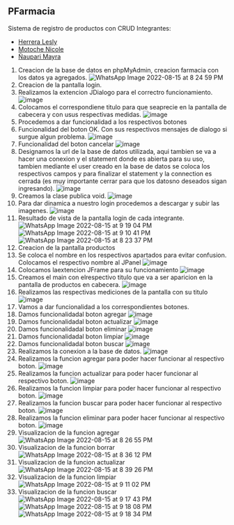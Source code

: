 ## PFarmacia
Sistema de registro de productos con CRUD
Integrantes:
 - [Herrera Lesly](https://github.com/Lesly-liseth)
 - [Motoche Nicole](https://github.com/nicolemotoche29)
 - [Ñaupari Mayra](https://github.com/maypam22)
1. Creacion de la base de datos en phpMyAdmin, creacion farmacia con los datos ya agregados.
![WhatsApp Image 2022-08-15 at 8 24 59 PM](https://user-images.githubusercontent.com/85316345/184779383-71e7562b-6c84-4881-b44a-6307af48b5e3.jpeg)
2. Creacion de la pantalla login.
3. Realizamos la extencion JDialogo para el correctro funcionamiento.
![image](https://user-images.githubusercontent.com/85316345/184779759-0ceee93d-6e89-40dc-8f17-ad9352f0ce35.png)
4. Colocamos el correspondiene titulo para que seaprecie en la pantalla de cabecera y con usus respectivas medidas.
![image](https://user-images.githubusercontent.com/85316345/184779935-80fe42d8-7c28-4472-9db8-e9301bb87d30.png)
5. Procedemos a dar funcionalidad a los respectivos botones
6. Funcionalidad del boton OK. Con sus respectivos mensajes de dialogo si surgue algun problema.
![image](https://user-images.githubusercontent.com/85316345/184780092-0e1cf140-f323-44b1-b47f-818f52528800.png)
7. Funcionalidad del boton cancelar
![image](https://user-images.githubusercontent.com/85316345/184780126-ab63813e-e8df-4fe7-a692-e25c1c5fae9f.png)
8. Designamos la url de la base de datos utilizada, aqui tambien se va a hacer una conexion y el statement donde es abierta para su uso, tambien mediante el user creado en la base de datos se coloca los respectivos campos y para finalizar el statement y la connection es cerrada (es muy importante cerrar para que los datosno deseados sigan ingresando).
![image](https://user-images.githubusercontent.com/85316345/184780372-fcf3894b-63e7-465c-b187-ee9767a39edd.png)
9. Creamos la clase publica void.
![image](https://user-images.githubusercontent.com/85316345/184780433-2659acf3-9c04-4efe-a562-f4a6159508ec.png)
10. Para dar dinamica a nuestro login procedemos a descargar y subir las imagenes.
![image](https://user-images.githubusercontent.com/85316345/184780561-a08bc854-abc3-4ce8-a635-3e050fd5456e.png)
11. Resultado de vista de la pantalla login de cada integrante.
![WhatsApp Image 2022-08-15 at 9 19 04 PM](https://user-images.githubusercontent.com/85316345/184784568-13dce1f8-adac-489c-8b3d-1b4a941c778a.jpeg)
![WhatsApp Image 2022-08-15 at 9 10 41 PM](https://user-images.githubusercontent.com/85316345/184783655-05337697-dcfb-405e-a5a8-c0e3c522e765.jpeg)
![WhatsApp Image 2022-08-15 at 8 23 37 PM](https://user-images.githubusercontent.com/85316345/184780614-fb227768-2f10-4824-b2f6-807d753e3581.jpeg)
12. Creacion de la pantalla productos
13. Se coloca el nombre en los respectivos apartados para evitar confusion. Colocamos el respectivo nombre al JPanel
![image](https://user-images.githubusercontent.com/85316345/184781179-3661d0ef-5c2b-40c3-bfb2-6c21ac57aab1.png)
14. Colocamos laextencion JFrame para su funcionamiento
![image](https://user-images.githubusercontent.com/85316345/184781347-15edd5f8-8000-42de-b23c-23501e222894.png)
15. Creamos el main con elrespectivo titulo que va a ser aparicion en la pantalla de productos en cabecera.
![image](https://user-images.githubusercontent.com/85316345/184781408-3aeca4ab-bf03-4c36-b307-8c2e83b0e34c.png)
16. Realizamos las respectivas mediciones de la pantalla con su titulo
![image](https://user-images.githubusercontent.com/85316345/184781476-c6f50e11-e447-4906-a872-97aa5229d50a.png)
17. Vamos a dar funcionalidad a los correspondientes botones.
18. Damos funcionalidadal boton agregar 
![image](https://user-images.githubusercontent.com/85316345/184781588-7ac35511-f9e6-4cdd-b076-003d0625571d.png)
19. Damos funcionalidadal boton actualizar
![image](https://user-images.githubusercontent.com/85316345/184781823-65b238f9-4e28-4544-927c-5f65997fcd7b.png)
20. Damos funcionalidadal boton eliminar
![image](https://user-images.githubusercontent.com/85316345/184781785-90e6e2c6-99ea-4906-9620-d0749edfc36a.png)
21. Damos funcionalidadal boton limpiar
![image](https://user-images.githubusercontent.com/85316345/184781756-eb712a6c-7131-49f8-9156-9a73647d1a4b.png)
22. Damos funcionalidadal boton buscar
![image](https://user-images.githubusercontent.com/85316345/184781733-5a9af357-11e0-4dcc-bc57-482785773b26.png)
23. Realizamos la conexion a la base de datos.
![image](https://user-images.githubusercontent.com/85316345/184782477-f951e163-4d91-4f72-ab59-9833ac71c222.png)
24. Realizamos la funcion agregar para poder hacer funcionar al respectivo boton.
![image](https://user-images.githubusercontent.com/85316345/184782580-f979d918-a239-47f2-a513-22c3bb329e2e.png)
25. Realizamos la funcion actualizar para poder hacer funcionar al respectivo boton.
![image](https://user-images.githubusercontent.com/85316345/184782617-837e5f78-8688-496e-9308-f4a35bbb4d3f.png)
26. Realizamos la funcion limpiar para poder hacer funcionar al respectivo boton.
![image](https://user-images.githubusercontent.com/85316345/184782698-3e841df9-8f74-41e0-97f9-ea8b41d54105.png)
27. Realizamos la funcion buscar para poder hacer funcionar al respectivo boton.
![image](https://user-images.githubusercontent.com/85316345/184782809-a68eec1e-947b-4208-a0f2-994bd32842b2.png)
28. Realizamos la funcion eliminar para poder hacer funcionar al respectivo boton.
![image](https://user-images.githubusercontent.com/85316345/184782763-6f3d9ea1-01ab-4dbb-9395-00005d920b52.png)
29. Visualizacion de la funcion agregar
![WhatsApp Image 2022-08-15 at 8 26 55 PM](https://user-images.githubusercontent.com/85316345/184781938-1b8290a3-a564-4770-953b-83a718388b71.jpeg)
30. Visualizacion de la funcion borrar
![WhatsApp Image 2022-08-15 at 8 36 12 PM](https://user-images.githubusercontent.com/85316345/184782039-e0de0c2e-5d8a-4d10-a890-42752bb3d052.jpeg)
31. Visualizacion de la funcion actualizar
![WhatsApp Image 2022-08-15 at 8 39 26 PM](https://user-images.githubusercontent.com/85316345/184782099-d5b343cc-037f-49b4-b883-7af8458469d6.jpeg)
32. Visualizacion de la funcion limpiar
![WhatsApp Image 2022-08-15 at 9 11 02 PM](https://user-images.githubusercontent.com/85316345/184783923-c7561766-1c2a-49a9-bbee-6e483e68e2c8.jpeg)
33. Visualizacion de la funcion buscar
![WhatsApp Image 2022-08-15 at 9 17 43 PM](https://user-images.githubusercontent.com/85316345/184784447-c74f9024-d177-499f-a755-5c39eb0c00b6.jpeg)
![WhatsApp Image 2022-08-15 at 9 18 08 PM](https://user-images.githubusercontent.com/85316345/184784469-53abfa55-02da-455d-8bcf-71e73849ef5e.jpeg)
![WhatsApp Image 2022-08-15 at 9 18 34 PM](https://user-images.githubusercontent.com/85316345/184784489-6c629880-86d9-428b-957b-f57940ee007d.jpeg)


